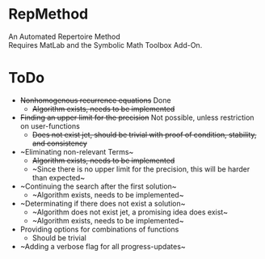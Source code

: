 # RepMethod
 An Automated Repertoire Method  
 Requires MatLab and the Symbolic Math Toolbox Add-On.
# ToDo
 - ~~Nonhomogenous recurrence equations~~ Done
      - ~~Algorithm exists, needs to be implemented~~
 - ~~Finding an upper limit for the precision~~ Not possible, unless restriction on user-functions
      - ~~Does not exist jet, should be trivial with proof of condition, stability, and consistency~~
 - ~Eliminating non-relevant Terms~
      - ~~Algorithm exists, needs to be implemented~~
      - ~Since there is no upper limit for the precision, this will be harder than expected~
 - ~Continuing the search after the first solution~
      - ~Algorithm exists, needs to be implemented~
 - ~Determinating if there does not exist a solution~
      - ~Algorithm does not exist jet, a promising idea does exist~
      - ~Algorithm exists, needs to be implemented~
 - Providing options for combinations of functions
      - Should be trivial
 - ~Adding a verbose flag for all progress-updates~
